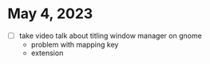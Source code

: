 # May 4, 2023

- [ ] take video talk about titling window manager on gnome
	- problem with mapping key
	- extension